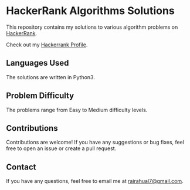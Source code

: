# HackerRank Algorithms Solutions

This repository contains my solutions to various algorithm problems on [HackerRank](https://www.hackerrank.com/).

Check out my [Hackerrank Profile](https://www.hackerrank.com/rahual_rai).

## Languages Used

The solutions are written in Python3.

## Problem Difficulty

The problems range from Easy to Medium difficulty levels.

## Contributions

Contributions are welcome! If you have any suggestions or bug fixes, feel free to open an issue or create a pull request.

## Contact

If you have any questions, feel free to email me at [rairahual7@gmail.com](mailto:rairahual7@gmail.com).
